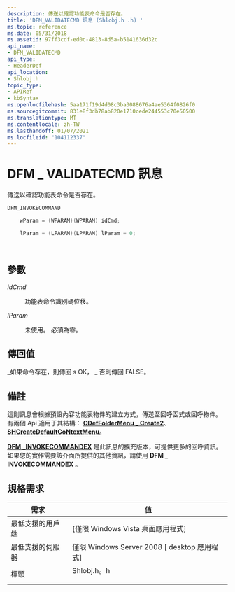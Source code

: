 ```yaml
---
description: 傳送以確認功能表命令是否存在。
title: 'DFM_VALIDATECMD 訊息 (Shlobj.h .h) '
ms.topic: reference
ms.date: 05/31/2018
ms.assetid: 97ff3cdf-ed0c-4813-8d5a-b5141636d32c
api_name:
- DFM_VALIDATECMD
api_type:
- HeaderDef
api_location:
- Shlobj.h
topic_type:
- APIRef
- kbSyntax
ms.openlocfilehash: 5aa171f19d4d08c3ba3088676a4ae5364f0826f0
ms.sourcegitcommit: 831e8f3db78ab820e1710cede244553c70e50500
ms.translationtype: MT
ms.contentlocale: zh-TW
ms.lasthandoff: 01/07/2021
ms.locfileid: "104112337"
---
```

# <a name="dfm_validatecmd-message"></a>DFM \_ VALIDATECMD 訊息

傳送以確認功能表命令是否存在。


```C++
DFM_INVOKECOMMAND

    wParam = (WPARAM)(WPARAM) idCmd;            

    lParam = (LPARAM)(LPARAM) lParam = 0;

            
```



## <a name="parameters"></a>參數

<dl> <dt>

*idCmd* 
</dt> <dd>功能表命令識別碼位移。</dd> <dt>

*lParam* 
</dt> <dd>未使用。 必須為零。</dd> </dl>

## <a name="return-value"></a>傳回值

\_如果命令存在，則傳回 s OK， \_ 否則傳回 FALSE。

## <a name="remarks"></a>備註

這則訊息會根據預設內容功能表物件的建立方式，傳送至回呼函式或回呼物件。 有兩個 Api 適用于其結構： [**CDefFolderMenu \_ Create2**](/windows/desktop/api/shlobj_core/nf-shlobj_core-cdeffoldermenu_create2)、 [**SHCreateDefaultCoNtextMenu**](/windows/desktop/api/shlobj_core/nf-shlobj_core-shcreatedefaultcontextmenu)。

[**DFM \_INVOKECOMMANDEX**](dfm-invokecommandex.md) 是此訊息的擴充版本，可提供更多的回呼資訊。 如果您的實作需要該介面所提供的其他資訊，請使用 **DFM \_ INVOKECOMMANDEX** 。

## <a name="requirements"></a>規格需求



| 需求 | 值 |
|-------------------------------------|-------------------------------------------------------------------------------------|
| 最低支援的用戶端<br/> | \[僅限 Windows Vista 桌面應用程式\]<br/>                                      |
| 最低支援的伺服器<br/> | 僅限 Windows Server 2008 \[ desktop 應用程式\]<br/>                                |
| 標頭<br/>                   | <dl> <dt>Shlobj.h。h</dt> </dl> |



 

 




